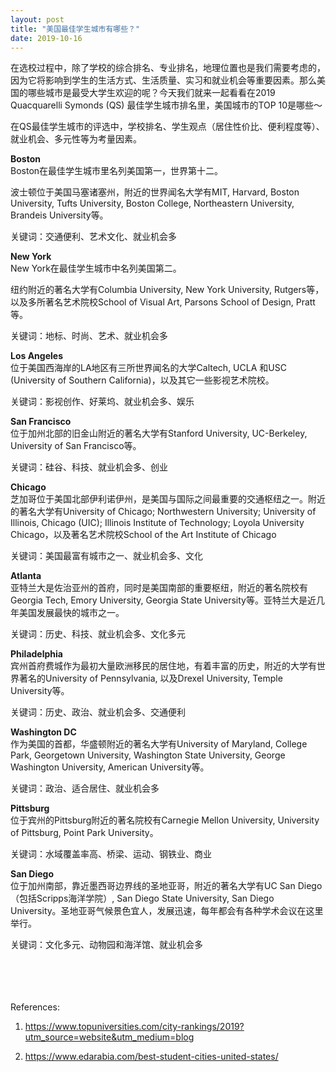 ```yaml
---
layout: post
title: "美国最佳学生城市有哪些？"
date: 2019-10-16
---
```


在选校过程中，除了学校的综合排名、专业排名，地理位置也是我们需要考虑的，因为它将影响到学生的生活方式、生活质量、实习和就业机会等重要因素。那么美国的哪些城市是最受大学生欢迎的呢？今天我们就来一起看看在2019 Quacquarelli Symonds (QS) 最佳学生城市排名里，美国城市的TOP 10是哪些～

在QS最佳学生城市的评选中，学校排名、学生观点（居住性价比、便利程度等）、就业机会、多元性等为考量因素。

**Boston**  
Boston在最佳学生城市里名列美国第一，世界第十二。

波士顿位于美国马塞诸塞州，附近的世界闻名大学有MIT, Harvard, Boston University, Tufts University, Boston College, Northeastern University, Brandeis University等。

关键词：交通便利、艺术文化、就业机会多

**New York**  
New York在最佳学生城市中名列美国第二。

纽约附近的著名大学有Columbia University, New York University, Rutgers等，以及多所著名艺术院校School of Visual Art, Parsons School of Design, Pratt等。

关键词：地标、时尚、艺术、就业机会多

**Los Angeles**  
位于美国西海岸的LA地区有三所世界闻名的大学Caltech, UCLA 和USC (University of Southern California)，以及其它一些影视艺术院校。

关键词：影视创作、好莱坞、就业机会多、娱乐

**San Francisco**  
位于加州北部的旧金山附近的著名大学有Stanford University, UC-Berkeley, University of San Francisco等。

关键词：硅谷、科技、就业机会多、创业

**Chicago**  
芝加哥位于美国北部伊利诺伊州，是美国与国际之间最重要的交通枢纽之一。附近的著名大学有University of Chicago; Northwestern University; University of Illinois, Chicago (UIC); Illinois Institute of Technology; Loyola University Chicago，以及著名艺术院校School of the Art Institute of Chicago

关键词：美国最富有城市之一、就业机会多、文化

**Atlanta**  
亚特兰大是佐治亚州的首府，同时是美国南部的重要枢纽，附近的著名院校有Georgia Tech, Emory University, Georgia State University等。亚特兰大是近几年美国发展最快的城市之一。

关键词：历史、科技、就业机会多、文化多元

**Philadelphia**  
宾州首府费城作为最初大量欧洲移民的居住地，有着丰富的历史，附近的大学有世界著名的University of Pennsylvania, 以及Drexel University, Temple University等。

关键词：历史、政治、就业机会多、交通便利

**Washington DC**  
作为美国的首都，华盛顿附近的著名大学有University of Maryland, College Park, Georgetown University, Washington State University, George Washington University, American University等。

关键词：政治、适合居住、就业机会多

**Pittsburg**  
位于宾州的Pittsburg附近的著名院校有Carnegie Mellon University, University of Pittsburg, Point Park University。

关键词：水域覆盖率高、桥梁、运动、钢铁业、商业

**San Diego**  
位于加州南部，靠近墨西哥边界线的圣地亚哥，附近的著名大学有UC San Diego （包括Scripps海洋学院）, San Diego State University, San Diego University。圣地亚哥气候景色宜人，发展迅速，每年都会有各种学术会议在这里举行。

关键词：文化多元、动物园和海洋馆、就业机会多  
 <br>
 <br>
 <br>
 <br>

References:  
1. https://www.topuniversities.com/city-rankings/2019?utm_source=website&utm_medium=blog

2. https://www.edarabia.com/best-student-cities-united-states/

